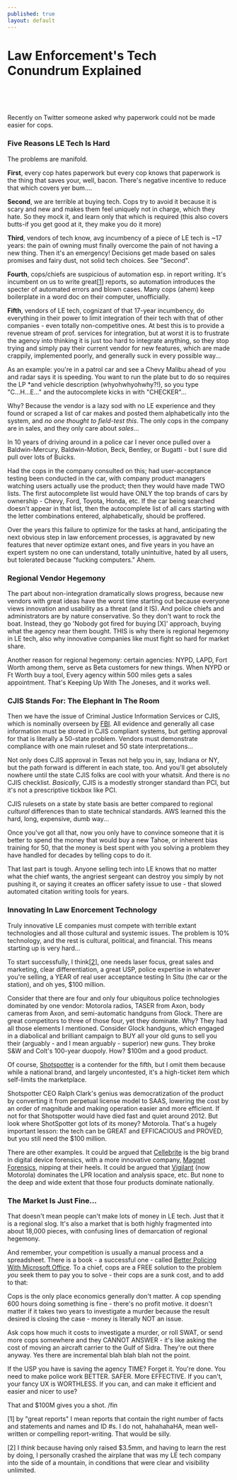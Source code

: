 ```yaml
---
published: true
layout: default
---
```

  
  
  
<h1>Law Enforcement's Tech Conundrum Explained</h1>  

<p>&nbsp;</p>
<p>&nbsp;</p>



Recently on Twitter someone asked why paperwork could not be made easier for cops. 

### Five Reasons LE Tech Is Hard

The problems are manifold. 

**First**, every cop hates paperwork but every cop knows that paperwork is the thing that saves your, well, bacon. There's negative incentive to reduce that which covers yer bum.... 

**Second**, we are terrible at buying tech. Cops try to avoid it because it is scary and new and makes them feel uniquely not in charge, which they hate. So they mock it, and learn only that which is required (this also covers butts-if you get good at it, they make you do it more)  

**Third**, vendors of tech know, avg incumbency of a piece of LE tech is ~17 years: the pain of owning must finally overcome the pain of not having a new thing. Then it's an emergency! Decisions get made based on sales promises and fairy dust, not solid tech choices. See "Second".  

**Fourth**, cops/chiefs are suspicious of automation esp. in report writing. It's incumbent on us to write great[[1](#footnote_1)] reports, so automation introduces the specter of automated errors and blown cases. Many cops (ahem) keep boilerplate in a word doc on their computer, unofficially.  

**Fifth**, vendors of LE tech, cognizant of that 17-year incumbency, do everything in their power to limit integration of their tech with that of other companies - even totally non-competitive ones. At best this is to provide a revenue stream of prof. services for integration, but at worst it is to frustrate the agency into thinking it is just too hard to integrate anything, so they stop trying and simply pay their current vendor for new features, which are made crappily, implemented poorly, and generally suck in every possible way... 

As an example: you're in a patrol car and see a Chevy Malibu ahead of you and radar says it is speeding. You want to run the plate but to do so requires the LP *and vehicle description (whyohwhyohwhy?!), so you type "C...H...E..." and the autocomplete kicks in with "CHECKER"... 

Why? Because the vendor is a lazy sod with no LE experience and they found or scraped a list of car makes and posted them alphabetically into the system, and *no one thought to field-test this*. The only cops in the company are in sales, and they only care about *sales*... 

In 10 years of driving around in a police car I never once pulled over a Baldwin-Mercury, Baldwin-Motion, Beck, Bentley, or Bugatti - but I sure did pull over lots of Buicks.

Had the cops in the company consulted on this; had user-acceptance testing been conducted in the car, with company product managers watching users actually use the product; then they would have made TWO lists. The first autocomplete list would have ONLY the top brands of cars by ownership - Chevy, Ford, Toyota, Honda, etc. If the car being searched doesn't appear in that list, then the autocomplete list of all cars starting with the letter combinations entered, alphabetically, should be proffered. 

Over the years this failure to optimize for the tasks at hand, anticipating the next obvious step in law enforcement processes, is aggravated by new features that never optimize extant ones, and five years in you have an expert system no one can understand, totally unintuitive, hated by all users, but tolerated because "fucking computers." Ahem. 

### Regional Vendor Hegemony

The part about non-integration dramatically slows progress, because new vendors with great ideas have the worst time starting out because everyone views innovation and usability as a threat (and it IS). And police chiefs and administrators are by nature conservative. So they don't want to rock the boat. Instead, they go 'Nobody got fired for buying [X]' approach, buying what the agency near them bought. THIS is why there is regional hegemony in LE tech, also why innovative companies like must fight so hard for market share. 

Another reason for regional hegemony: certain agencies: NYPD, LAPD, Fort Worth among them, serve as Beta customers for new things. When NYPD or Ft Worth buy a tool, Every agency within 500 miles gets a sales appointment. That's Keeping Up With The Joneses, and it works well. 

### CJIS Stands For: The Elephant In The Room
  
Then we have the issue of Criminal Justice Information Services or CJIS, which is nominally overseen by [FBI](https://www.fbi.gov/services/cjis). All evidence and generally all case information must be stored in CJIS compliant systems, but getting approval for that is literally a 50-state problem. Vendors must demonstrate compliance with one main ruleset and 50 state interpretations... 

Not only does CJIS approval in Texas not help you in, say, Indiana or NY, but the path forward is different in each state, too. And you'll get absolutely nowhere until the state CJIS folks are cool with your whatsit. And there is no CJIS checklist. *Basically*, CJIS is a modestly stronger standard than PCI, but it's not a prescriptive tickbox like PCI. 

CJIS rulesets on a state by state basis are better compared to regional *cultural* differences than to state technical standards. AWS learned this the hard, long, expensive, dumb way... 

Once you've got all that, now you only have to convince someone that it is better to spend the money that would buy a new Tahoe, or inherent bias training for 50, that the money is best spent with you solving a problem they have handled for decades by telling cops to do it. 

That last part is tough. Anyone selling tech into LE knows that no matter what the chief wants, the angriest sergeant can destroy you simply by not pushing it, or saying it creates an officer safety issue to use - that slowed automated citation writing tools for years. 

### Innovating In Law Enorcement Technology

Truly innovative LE companies must compete with terrible extant technologies and all those cultural and systemic issues. The problem is 10% technology, and the rest is cultural, political, and financial. This means starting up is very hard... 

To start successfully, I think[[2](#footnote_2)], one needs laser focus, great sales and marketing, clear differentiation, a great USP, police expertise in whatever you're selling, a YEAR of real user acceptance testing In Situ (the car or the station), and oh yes, $100 million. 

Consider that there are four and only four ubiquitous police technologies dominated by one vendor: Motorola radios, TASER from Axon, body cameras from Axon, and semi-automatic handguns from Glock. There are great competitors to three of those four, yet they dominate. Why? They had all those elements I mentioned. Consider Glock handguns, which engaged in a diabolical and brilliant campaign to BUY all your old guns to sell you their (arguably - and I mean arguably - superior) new guns. They broke S&W and Colt's 100-year duopoly. How? $100m and a good product. 

Of course, [Shotspotter](https://shotspotter.com) is a contender for the fifth, but I omit them because while a national brand, and largely uncontested, it's a high-ticket item which self-limits the marketplace. 

Shotspotter CEO Ralph Clark's genius was democratization of the product by converting it from perpetual license model to SAAS, lowering the cost by an order of magnitude and making operation easier and more efficient. If not for that Shotspotter would have died fast and quiet around 2012. But look where ShotSpotter got lots of its money? Motorola. That's a hugely important lesson: the tech can be GREAT and EFFICACIOUS and PROVED, but you still need the $100 million. 

There are other examples. It could be argued that [Cellebrite](https://cellebrite.com) is the big brand in digital device forensics, with a more innovative company, [Magnet Forensics](https://magnetforensics.com), nipping at their heels. It could be argued that [Vigilant](https://www.motorolasolutions.com/en_us/video-security-access-control/license-plate-recognition-camera-systems/vigilant-platesearch-lpr-analytics-software.html) (now Motorola) dominates the LPR location and analysis space, etc. But none to the deep and wide extent that those four products dominate nationally. 

### The Market Is Just Fine...

That doesn't mean people can't make lots of money in LE tech. Just that it is a regional slog. It's also a market that is both highly fragmented into about 18,000 pieces, with confusing lines of demarcation of regional hegemony. 

And remember, your competition is usually a manual process and a spreadsheet. There is a book - a successful one - called [Better Policing With Microsoft Office](https://www.amazon.com/Better-Policing-Microsoft-Office-2007/dp/1439253285/ref=sr_1_1). To a chief, cops are a FREE solution to the problem *you* seek them to pay you to solve - their cops are a sunk cost, and to add to that: 

Cops is the only place economics generally don't matter. A cop spending 600 hours doing something is fine - there's no profit motive. it doesn't matter if it takes two years to investigate a murder because the result desired is closing the case - money is literally NOT an issue. 

Ask cops how much it costs to investigate a murder, or roll SWAT, or send more cops somewhere and they CANNOT ANSWER - it's like asking the cost of moving an aircraft carrier to the Gulf of Sidra. They're out there anyway. Yes there are incremental blah blah blah not the point. 

If the USP you have is saving the agency TIME? Forget it. You're done. You need to make police work BETTER. SAFER. More EFFECTIVE. If you can't, your fancy UX is WORTHLESS. If you can, and can make it efficient and easier and nicer to use?

That and $100M gives you a shot. /fin 

<a name="footnote_1"></a>[1] by "great reports" I mean reports that contain the right number of facts and statements and names and ID #s. I do not, hahahahaHA, mean well-written or compelling report-writing. That would be silly. 

<a name="footnote_2"></a>[2] I *think* because having only raised $3.5mm, and having to learn the rest by doing, I personally crashed the airplane that was my LE tech company into the side of a mountain, in conditions that were clear and visibility unlimited. 
